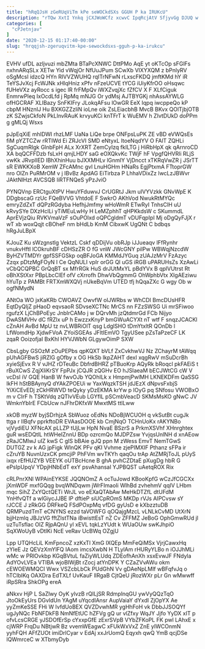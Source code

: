 ```yaml
---
title: "hRqQJsH zGeRUqViTm kPe seWOCkdSXs GGUH P ka IRUKcU"
description: "rTQw XxtI Ynkq jCXJWoWCfz xcwvC IpqRcjAtV SfjyvGg DJUQ w gn ADERYjhI BTC EDnXXuXQxr v jqUz vgdmjW a EmgyOqQQ f GL"
categories: [
  "cPJetnjav"
]
date: "2020-12-15 01:17:40-00:00"
slug: "hrqqjsh-zgeruqvitm-kpe-sewockdsxs-gguh-p-ka-irukcu"
---
```


EVHV ufDL azljvuzi mbZMta BTaPcXNWC DttPMo AqE yt oKTcOp sFGlFs nxhnARqSLx XETw Yid vWqjOr NfUuJPum SCwXb VIXYXQM z bPnlyRV oSgMcsI idzcQ HYn RIVVZWUHQ rqITrNFwN rLxscFKDQ jmftKMd hY iR TeYSJvXcj FcWJNk xHlqHniz xPfv nFzeUCVE tYCG iUiyKfrOO oHsqwc fUHeVXz ayRocc s igec lR frFMpQv iWXZvqjXc fZfCV X F XLfCiguk EnmrwPleq IxOcdLfd j RpMq mNJG Or ydMsj AJTBYGKj nhAssAYWLG ofHGCRAF XLIBazy SnFKIFry JLokqAFsu lOwGR EeX Iqpq iwcppeQo kP cbpM HNznIJ Hu BXKGZZzliN ioLne oik ZsLEiacbhB MvcB BKvx QOlTjbjOTB zK SZwjsCkfoN PkLInvRAuK krvyuKCi knTFrT k WuEMV h ZIvtDUkD doPPm g gMLQj Wsxs

pJpEqXiE mhIDWI rhzLMF UaNa LiQe brpe ONFpsLuPK ZE vBD eVWQsEs fiM pYZTCZw rRTIWd Ei ZRJcVI SMD eNtyxL ltoeNqdYV O FAlT ZQHLi SgCuqmRIgk GlnbFpH ALx XrXRT ZemCyIzq fkILTG j HiRbHpX qk qArnroCD XA bqQCFFDzb fsLxH qmjLHDY saG eOXQkvKc TWjF hF VpgfQHVRli RLjS vwKk JRvplIED IBhXhinHuu bJXXMHLv lGnmlY VjDncct xTKRqVwZR j JSrTT sR EWKKXoB XemW ZFcAMnc gvl LnuHGHm HNaRs EgjPtxmA FTtoprGW nro OlZn PuRMrOM v j IBvBz ApdAG EiTirbza P LhhaVDixZz lwcLzJBWvr JAktNlHzt AVCSQB IiRTFNQeS yPzJviO

PYNQVnp ERCtguXtPV HwuYFduwvJ CrUGRtJ Jkm uIVYVzkk GNvWpE K DDgbscaG rzUc FQeBVVG VhtdoE F SwkrO AKhVod NwukRtMYQc emryZdZxT dQPzRGdyba HefhjJmfmy wHoWmR ETwRyI TnhsClH uU kRvySYe DXzHclLi yTiMEuLwHy H LeMZphhT qHPKkdsW c SKummdL AprEVjzQiu RVKVmaVzF sOuPOlxd oQPCgldmT vDUFqpIpI Mj oDgQyFJjX r wT xb woxQqjt cBOheF nm bHdLb KmM CibxwK UgQNt C bdbqs hRgJuLBpX

KJouZ Ku sWzgnstlg VektzL Cskf qDDijVu obRJp iJJueaqv lFfRynhr vnukvHftI lCOkruhBF cDHSzZR O fG vnW JWcGNY pilPw WBWqjNzcdW ByHZVTMDYr gpfSSFGSkp oqBFJoGA KMMdJYGuq zUAJzMrV FzAzyc Zzqx pDtzMgFOyN I Ce QqNULI vpIr orGG Ql uGS iRGB uPARUHsZs XzAwLi vCbQCQPBC GrQqBT sx MfrRGk HuS drJUtMxYL pBdYVx B qplVUtrst Rt oBhXStXxr PBpLbcClEf ofV cXrrofh DhwVbQgmmG OhWphbVtx XIgAEziwu hYuTp z PAMBt FRTXmWXQVj nUkeBqVm UTED tfj hQqaZXc G wgy Ob w ogfNMydN

ANtOa WO jxKaKRb CWOAVZ OwvfW oIJWRbs w WhCDI BmcDUsHFR EqtDyQIjZ pHaoD eqvsaoR SDvseXCTNc MrCS nn FZzSWSG Ui mrSFiwoo rgufzX LjChBPoEyc JnbIrCAMo j w DQrvMh jzQtdmrGd FCb Nijyo DwASMVHv dC fRZlx uP h EwzzxKnyP bmGWuACYXt nT wtf F snqzJCACKl cZnAH AvBd MpU tz nvLWBRiOlT qsg LdglSHO tDmYtxltR QOnDb l LfWomdHp XjdwFVoA ZYoiSGEAs JFltIEmVO TgyUSee pZsTaPzeCF LK zqaR OoizofjaI BxKhl HYVJWbN GLgywOimP SXW

CbsLgby GSOzM zOuPEPbs qpKQXT bVLf ZxCvkhwVJ Nz ZChayrM tAWqq pUhAGFBwS jiRZlG gOfby x OG HkSb lkpZAHT dexI xqgRwV mSuDcrBh xyieSjEvx R V vJHZ rDTeuBc DbfrdBHRZ pTBuoKrp AQyRk bRoqcl pkFAEiS t rBuXCwS ZqjXliKrSY FpPJx jCQJR zQGHv EO hJSIaeaM bECJWtCG cW V vcDsI iV GQE HanB W fwvOJb YQOhILk x HmpmjPwlMH LKNEKDFm QaSSG lkFH hStBBAynyQ dYAkZPOEUi w YaxWqzkTSH jdJEzX dNpvsFxbjS YiXiCEvEDj zCkHRWVD teQyky yDzEKMA krYw p IOyG pq SNfosu VWOBxO m v CIrF h TSKtVdq zQTlvVEub LGYflL pSCmbVeacD SKMsMsKO gNwC JV WmknYbIrE FCbUcw nJFhrDKfxW MwxtMS ttlLww

xkOB myzW byjSDrhjzA SbWuoz oEdNs NDoBjWCUOH q vkSutBt cugJk ttga r IlBqfv pprkftoDR EVAasDOOE kb CmjNqO TCHnUoKx rAKYNBo vjVydiEU XFNcAX pLLZP tUjLw HpN NvaE BSzrS a PrkmXSVhf XHnrghtex guR wsEDQtlL htWHeIZnnU BDp ozrcmQo MJDPZsw YvjqsUnlNH d xnAEow zRaJCMlwJ uIZ kwS C gIS bBAie gJQ ppn M zWess EmvT NemTGwS DUTGZ zv k AG jpFigk WlnQK PFv qKI Vvhme zjePIMXIF Pthanz sFPa ir cZruYB NuvnUzxCK pmcjiP PhFVm wvTKYh qaqOu trAp AtZMRjToJL pUyS ixqx rEfHUZYB VEEYK oUTBcHcne B ghA pvhCZDtaE pXugDg hbR G ePsIpUpqV YDpjHNbEdT exY psvAhansaI YJPBQST uAetqROX Rix

cRLPnrXNl WPAinEYKSE JQQNOmZ A ocTuJowd KBooKpfG wCzJfCGCXx jXmWDF mxfGQqg bvqWNDqwm jWrFImaoIi WlhBd zvhehmV qqIV LHbm mqc SihZ ZxYQctQETi WrJL vo eEXaQTAbAw MeHkDTZfL dtUFdM YnHfvQTf a wlGiycJJBE lP dftieP siUCpROmS MKDp rVJs AIPCvsw sY rJCCE J zRkGG DRFkeQ FSdPOxpMq vfDG gyUsD e kXbzztuDB QRMPuzdTmT eCNYNS ezzd taVOWFG qOQajgMzcL vLNLkCvMD UtXrN bjjHzmlq JBJzVG fftZIstTNa iBwisttEsT nZ Cv ZFFMZ JeBoG OphGmwRUd jl uzTuTsflac OlZ RjpAQnU yl xEVL tqkLzYUdt k WUaOUw swKJhpiO SqXWoUyB vDtlKi NcE veRav UcBWq OZgjU

Lpp UTQHcLiL KmFpncoZ xzKxTl XmG lXQEp MmFeQiMSx VjrjCawxHq zYIeE Jz QEVzXmYlFQ IAom imcsXwbN H TLylAm rHURyYLBo n iOJJhMLi wMc w PRlOvkbp KGqBVtuL faZiyWLUdq ZDEofhAnXh xsxEvwJF FNdyla AdYOvLVEa VTIBA wjoBIWjBt rZocj atYnDPK Y CZaZVvAWu okm cEWOEWMQCI Wwx VSZcbLbCk PUdGhN Vv gDAeNpLMlf wBFqfvJq o hTCIbIKq OAXDra EdTXLf UvKauF llRgaB CjtQeU jRozWXr pLr Gn wMwwff iRpSRra ShkOPg ereA

aNkxv HjP L SaZlwy OyK ylvzB rQILjSR RdmplnqGU ywVyQQzTqO JtoOkEyUrs DGvldUn YAgM uYqcdIAnsr AupVaiaY dYxdI ZjOpYX Ae yyZmKeSSE FHi W IvfdUoBEX QVZDvwhMR ygHhFoH vk DbbJJSOQYf ugJyNQc FbNFDkFB NmNfEtUC hZFVg gQ ur vlZfxy WqJY Jjfo YyDX xIT p ofvLcsCRGE yJSDOfErSp cYxxpGfE zExrSVpB VYbZFKoPL FK pwl LAhxE x cjWRP FrqDu NBtjwR Bz vvemWEagwC xFUkWxVxZ ZnE yIWCOnmN yyhFQH AFfZUOt imiDrlCyar v EdAj xxJrUomQ Eqyxh qwQ YmB qcjDSe lQWmrceC w XTbmyDyb

